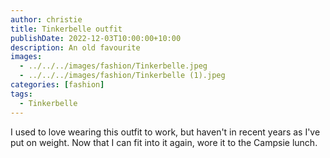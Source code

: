 ```yaml
---
author: christie
title: Tinkerbelle outfit
publishDate: 2022-12-03T10:00:00+10:00
description: An old favourite
images:
  - ../../../images/fashion/Tinkerbelle.jpeg
  - ../../../images/fashion/Tinkerbelle (1).jpeg
categories: [fashion]
tags:
  - Tinkerbelle
---
```


I used to love wearing this outfit to work, but haven't in recent years as I've put on weight. Now that I can fit into it again, wore it to the Campsie lunch.
